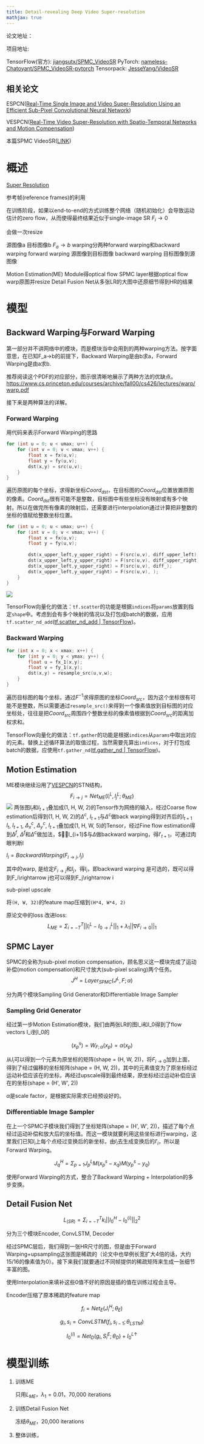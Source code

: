 ```yaml
---
title: Detail-revealing Deep Video Super-resolution
mathjax: true
---
```


论文地址：

项目地址:

TensorFlow(官方): [jiangsutx/SPMC_VideoSR](https://github.com/jiangsutx/SPMC_VideoSR)
PyTorch: [nameless-Chatoyant/SPMC_VideoSR-pytorch](https://github.com/nameless-Chatoyant/SPMC_VideoSR-pytorch)
Tensorpack: [JesseYang/VideoSR](https://github.com/JesseYang/VideoSR)

## 相关论文

ESPCN([Real-Time Single Image and Video Super-Resolution Using an Efficient Sub-Pixel Convolutional Neural Network](https://arxiv.org/abs/1609.05158))

VESPCN([Real-Time Video Super-Resolution with Spatio-Temporal Networks and Motion Compensation](https://arxiv.org/abs/1611.05250))

本篇SPMC VideoSR([LINK]())

# 概述
[Super Resolution]()

参考帧(reference frames)的利用

在训练阶段，如果以end-to-end的方式训练整个网络（随机初始化）会导致运动估计的zero flow，从而使得最终结果近似于single-image SR
$F_i\rightarrow 0$

会做一次resize

源图像a
目标图像b
$F_a\rightarrow b$
warping分两种forward warping和backward warping
forward warping 源图像到目标图像
backward warping 目标图像到源图像

Motion Estimation(ME) Module得optical flow
SPMC layer根据optical flow warp原图并resize
Detail Fusion Net从多张LR的大图中还原细节得到HR的结果
# 模型
## Backward Warping与Forward Warping
第一部分并不讲网络中的模块，而是模块当中会用到的两种warping方法。按字面意思，在已知F_a->b的前提下，Backward Warping是由b求a，Forward Warping是由a求b.

推荐阅读这个PDF的对应部分，图示很清晰地展示了两种方法的优缺点。https://www.cs.princeton.edu/courses/archive/fall00/cs426/lectures/warp/warp.pdf

接下来是两种算法的详解。

### Forward Warping

用代码来表示Forward Warping的思路

```c
for (int u = 0; u < umax; u++) {
	for (int v = 0; v < vmax; v++) {
		float x = fx(u,v);
		float y = fy(u,v);
		dst(x,y) = src(u,v);
	}
}
```

遍历原图的每个坐标，求得新坐标$Coord_{dst}$，在目标图的$Coord_{dst}$位置放置原图的像素。$Coord_{dst}$很有可能不是整数，目标图中有些坐标没有映射或有多个映射。所以在做完所有像素的映射后，还需要进行interpolation通过计算把非整数的坐标的值赋给整数坐标位置。

```c
for (int u = 0; u < umax; u++) {
	for (int v = 0; v < vmax; v++) {
		float x = fx(u,v);
		float y = fy(u,v);
        
		dst(x_upper_left,y_upper_right) = F(src(u,v), diff_upper_left);
        dst(x_upper_left,y_upper_right) = F(src(u,v), diff_upper_right);
        dst(x_upper_left,y_upper_right) = F(src(u,v), diff_);
        dst(x_upper_left,y_upper_right) = F(src(u,v), );
	}
}
```

![](imgs/forward_warping_disadvantages.png)

TensorFlow向量化的做法：`tf.scatter`的功能是根据`indices`将`params`放置到指定`shape`中。考虑到会有多个映射的情况以及打包成batch的数据，应用`tf.scatter_nd_add`([tf.scatter_nd_add  |  TensorFlow](https://www.tensorflow.org/api_docs/python/tf/scatter_nd_add))。

### Backward Warping

```c
for (int x = 0; x < xmax; x++) {
	for (int y = 0; y < ymax; y++) {
		float u = fx_1(x,y);
		float v = fy_1(x,y);
		dst(x,y) = resample_src(u,v,w);
	}
}
```

遍历目标图的每个坐标，通过$F^{-1}$求得原图的坐标$Coord_{src}$，因为这个坐标很有可能不是整数，所以需要通过`resample_src()`来得到一个像素值放到目标图的对应坐标处，往往是把$Coord_{src}$周围四个整数坐标的像素值根据到$Coord_{src}$的距离加权求和。

TensorFlow向量化的做法：`tf.gather`的功能是根据`indices`从`params`中取出对应的元素。替换上述循环算法的取值过程，当然需要先算出`indices`，对于打包成batch的数据，应使用`tf.gather_nd`([tf.gather_nd  |  TensorFlow](https://www.tensorflow.org/api_docs/python/tf/gather_nd))。


## Motion Estimation
ME模块继续沿用了[VESPCN]()的STN结构，
$$F_{i\rightarrow j} = Net_{ME} (I^L_i, I^L_j;\theta_{ME})$$
![](imgs/me.png)
两张图$I_t$和$I_{t+1}$叠加成(1, H, W, 2)的Tensor作为网络的输入，经过Coarse flow estimation后得到(1, H, W, 2)的$\Delta^c$, $I_{t+1}$与$\Delta^c$做back warping得到对齐后的$I_{t+1}$
$I_t$, $I_{t+1}$, $\Delta^c_x$, $\Delta^c_y$, $I_{t+1}$叠加成(1, H, W, 5)的Tensor，经过Fine flow estimation得到$\Delta^f$, $\Delta^f$和$\Delta^c$做加法，$I_{i+1}$与$\Delta$做backward warping，得$I'_{t+1}$，可通过肉眼判断l

$I_i = BackwardWarping(F_{i\rightarrow j}, I_j)$

其中的warp, 是给定$F_{i\rightarrow j}$和$I_j$，得$I_i$，即backward warping
是可选的，既可以得到F_i\rightarrow j也可以得到F_j\rightarrow i

sub-pixel upscale

将`(H, W, 32)`的feature map压缩到`(H*4, W*4, 2)`

原论文中的loss
改进loss:$$L_{ME} = \Sigma^T_{i=-T}||I^L_i - I^L_{0\rightarrow i}||_1 + \lambda_1 ||\nabla F_{i\rightarrow 0}||_1$$


## SPMC Layer
SPMC的全称为sub-pixel motion compensation，顾名思义这一模块完成了运动补偿(motion compensation)和尺寸放大(sub-pixel scaling)两个任务。
$$J^H=Layer_{SPMC}(J^L,F;\alpha)$$

分为两个模块Sampling Grid Generator和Differentiable Image Sampler
### Sampling Grid Generator
经过第一步Motion Estimation模块，我们由两张LR的图I_i和I_0得到了flow vectors I_i到I_0的

$$(x^s_p) = W_{F;\alpha}(x_p) = \alpha (x_p)$$

从$I_i$可以得到一个元素为原坐标的矩阵(shape = (H, W, 2))，将$F_{i\rightarrow 0}$加到上面，得到了经过偏移的坐标矩阵(shape = (H, W, 2))，其中的元素值变为了原坐标经过运动补偿应该在的坐标，再经过upscale得到最终结果，原坐标经过运动补偿应该在的坐标(shape = (H', W', 2))

$\alpha$是scale factor，是根据实际需求已经预设好的。

### Differentiable Image Sampler
在上一个SPMC子模块我们得到了坐标矩阵(shape = (H', W', 2))，描述了每个点经过运动补偿和放大后的坐标值。而这一模块就要利用这些坐标进行warping，这里我们已知$I_i$上每个点经过变换后的新坐标，由$I_i$去生成变换后的$I'_i$，所以是Forward Warping。

$$J^H_q = \Sigma_{p = 1}J^L_pM(x^s_p-x_q)M(y^s_p-y_q)$$

使用Forward Warping的方式，整合了Backward Warping + Interpolation的多步变换。

## Detail Fusion Net
$$L_(SR) = \Sigma^T_{i=-T}k_i||I^H_0 - I^{(i)}_0||^2_2$$

分为三个模块Encoder, ConvLSTM, Decoder

经过SPMC层后，我们得到一张HR尺寸的图，但是由于Forward Warping+upsampling这张图是稀疏的（论文中也举例长宽扩大4倍的话，大约15/16的像素值为0）。接下来我们就要通过不同帧提供的稀疏矩阵来生成一张细节丰富的图。

使用Interpolation来填补这些0值不好的原因是插的值在训练过程会主导。

Encoder压缩了原本稀疏的feature map

$$f_i = Net_E(J^H_i;\theta_E)$$

$$g_i,s_i = ConvLSTM(f_i,s_{i-1};\theta_{LSTM})$$

$$I^{(i)}_0 = Net_D(g_i, S^E_i;\theta_D) + I^{L\uparrow}_0$$

# 模型训练

1. 训练ME

   只用$L_{ME}$，$\lambda_1 = 0.01$，70,000 iterations

2. 训练Detail Fusion Net

   冻结$\theta_{ME}$，20,000 iterations

3. 整体训练，

